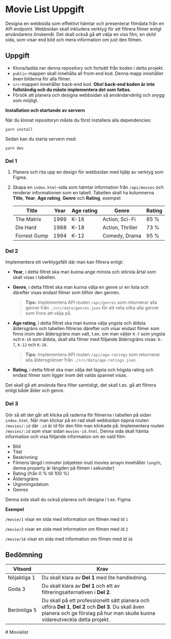 # Movie List Uppgift

Designa en webbsida som effektivt hämtar och presenterar filmdata från en API endpoint. Webbsidan skall inkludera verktyg för att filtrera filmer enligt användarens önskemål. Det skall också gå att välja en viss film, en skild sida, som visar end bild och mera information om just den filmen.

## Uppgift

* Klona/ladda ner denna repository och fortsätt från koden i detta projekt.
* `public`-mappen skall innehålla all front-end kod. Denna mapp innehåller även bilderna för alla filmer.
* `src`-mappen innehåller back-end kod. **Obs! back-end koden är inte fullständig och du måste implementera det som fattas**.
* Försök att planera och designa webbsidan så användarvänlig och *snygg* som möjligt.

**Installation och startande av servern**

När du klonat repositoryn måste du först installera alla dependencies:

```
yarn install
```

Sedan kan du starta servern med:

```
yarn dev
```

### Del 1

1. Planera och rita upp en design för webbsidan med hjälp av verktyg som Figma.
2. Skapa en `index.html`-sida som hämtar information från `/api/movies` och renderar informationen som en tabell. Tabellen skall ha kolumnerna **Title**, **Year**, **Age rating**, **Genre** och **Rating**, exempel:

   | Title        | Year     | Age rating     | Genre            | Rating     |
   |--------------|----------|----------------|------------------|------------|
   | The Matrix   | 1999     | K-16           | Action, Sci-Fi   |       85 % |
   | Die Hard     | 1988     | K-18           | Action, Thriller |       73 % |
   | Forrest Gump | 1994     | K-12           | Comedy, Drama    |       95 % |

### Del 2

Implementera ett verktygsfält där man kan filtrera enligt:

* **Year**, i detta filtret ska man kunna ange minsta och största årtal som skall visas i tabellen.
* **Genre**, i detta filtret ska man kunna välja en genre ur en lista och därefter visas endast filmer som tillhör den genren.

   > **Tips:** Implementera API routen `/api/genres` som returnerar alla genrer från `./src/data/genres.json` för att veta vilka alla genrer som finns att välja på.

* **Age rating**, i detta filtret ska man kunna välja yngsta och äldsta åldersgräns och tabellen filtreras därefter och visar endast filmer som finns inom den åldersgräns man valt, t.ex. om man väljer `K-7` som yngsta och `K-16` som äldsta, skall alla filmer med följande åldersgräns visas: `K-7`, `K-12` och `K-16`.
   
   > **Tips:** Implementera API routen `/api/age-ratings` som returnerar alla åldersgränser från `./src/data/age-ratings.json`.

* **Rating**, i detta filtret ska man välja det lägsta och högsta rating och endast filmer som ligger inom det valda spannet visas.

Det skall gå att använda flera filter samtidigt, det skall t.ex. gå att filtrera enligt både ålder och genre.

### Del 3

Gör så att det går att klicka på raderna för filmerna i tabellen på sidan `index.html`. När man klickar på en rad skall webbsidan öppna routen `/movies/:id` där `:id` är id för den film man klickade på. Implementera routen `/movies/:id` som visar sidan `movies-id.html`. Denna sida skall hämta information och visa följande information om en vald film:

* Bild
* Titel
* Beskrivning
* Filmens längd i minuter (objekten inuti movies arrayn innehåller `length`, denna property är längden på filmen i sekunder)
* Rating (från 0 % till 100 %)
* Åldersgräns
* Utgivningsdatum
* Genres

Denna sida skall du också planera och designa i t.ex. Figma.

**Exempel**

`/movie/1` visar en sida med information om filmen med id `1`

`/movie/2` visar en sida med information om filmen med id `2`

`/movie/16` visar en sida med information om filmen med id `16`

## Bedömning

| Vitsord     | Krav                                              |
|-------------|---------------------------------------------------|
| Nöjaktiga&nbsp;1 | Du skall klara av **Del 1** med lite handledning. |
| Goda&nbsp;3      | Du skall klara av **Del 1** och ett av filtreringsalternativen i **Del 2**. |
| Berömliga&nbsp;5 | Du skall på ett professionellt sätt planera och utföra **Del 1**, **Del 2** och **Del 3**. Du skall även planera och ge förslag på hur man skulle kunna vidareutveckla detta projekt. | 
#   M o v i e l i s t  
 